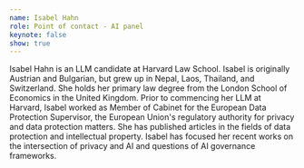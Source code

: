 ```yaml
---
name: Isabel Hahn
role: Point of contact - AI panel
keynote: false
show: true
---
```


Isabel Hahn is an LLM candidate at Harvard Law School. Isabel is originally Austrian and Bulgarian, but grew up in Nepal, Laos, Thailand, and Switzerland. She holds her primary law degree from the London School of Economics in the United Kingdom. Prior to commencing her LLM at Harvard, Isabel worked as Member of Cabinet for the European Data Protection Supervisor, the European Union's regulatory authority for privacy and data protection matters. She has published articles in the fields of data protection and intellectual property. Isabel has focused her recent works on the intersection of privacy and AI and questions of AI governance frameworks.